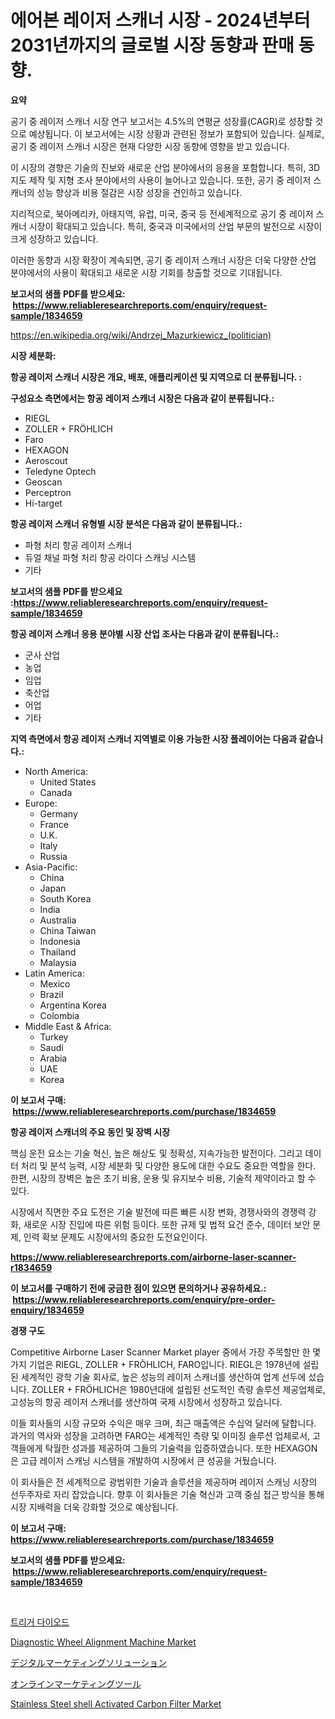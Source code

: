 <p><h1>에어본 레이저 스캐너 시장 - 2024년부터 2031년까지의 글로벌 시장 동향과 판매 동향.</h1></p><p><strong>요약</strong></p>
<p><p>공기 중 레이저 스캐너 시장 연구 보고서는 4.5%의 연평균 성장률(CAGR)로 성장할 것으로 예상됩니다. 이 보고서에는 시장 상황과 관련된 정보가 포함되어 있습니다. 실제로, 공기 중 레이저 스캐너 시장은 현재 다양한 시장 동향에 영향을 받고 있습니다.</p><p>이 시장의 경향은 기술의 진보와 새로운 산업 분야에서의 응용을 포함합니다. 특히, 3D 지도 제작 및 지형 조사 분야에서의 사용이 늘어나고 있습니다. 또한, 공기 중 레이저 스캐너의 성능 향상과 비용 절감은 시장 성장을 견인하고 있습니다.</p><p>지리적으로, 북아메리카, 아태지역, 유럽, 미국, 중국 등 전세계적으로 공기 중 레이저 스캐너 시장이 확대되고 있습니다. 특히, 중국과 미국에서의 산업 부문의 발전으로 시장이 크게 성장하고 있습니다.</p><p>이러한 동향과 시장 확장이 계속되면, 공기 중 레이저 스캐너 시장은 더욱 다양한 산업 분야에서의 사용이 확대되고 새로운 시장 기회를 창출할 것으로 기대됩니다.</p></p>
<p><strong>보고서의 샘플 PDF를 받으세요: &nbsp;<a href="https://www.reliableresearchreports.com/enquiry/request-sample/1834659">https://www.reliableresearchreports.com/enquiry/request-sample/1834659</a></strong></p>
<p><a href="https://en.wikipedia.org/wiki/Andrzej_Mazurkiewicz_(politician)">https://en.wikipedia.org/wiki/Andrzej_Mazurkiewicz_(politician)</a></p>
<p><strong>시장 세분화:</strong></p>
<p><strong> 항공 레이저 스캐너 시장은 개요, 배포, 애플리케이션 및 지역으로 더 분류됩니다. :</strong></p>
<p><strong>구성요소 측면에서는 항공 레이저 스캐너 시장은 다음과 같이 분류됩니다.:</strong></p>
<p><ul><li>RIEGL</li><li>ZOLLER + FRÖHLICH</li><li>Faro</li><li>HEXAGON</li><li>Aeroscout</li><li>Teledyne Optech</li><li>Geoscan</li><li>Perceptron</li><li>Hi-target</li></ul></p>
<p><strong> 항공 레이저 스캐너 유형별 시장 분석은 다음과 같이 분류됩니다.:</strong></p>
<p><ul><li>파형 처리 항공 레이저 스캐너</li><li>듀얼 채널 파형 처리 항공 라이다 스캐닝 시스템</li><li>기타</li></ul></p>
<p><strong>보고서의 샘플 PDF를 받으세요 :<a href="https://www.reliableresearchreports.com/enquiry/request-sample/1834659">https://www.reliableresearchreports.com/enquiry/request-sample/1834659</a></strong></p>
<p><strong> 항공 레이저 스캐너 응용 분야별 시장 산업 조사는 다음과 같이 분류됩니다.:</strong></p>
<p><ul><li>군사 산업</li><li>농업</li><li>임업</li><li>축산업</li><li>어업</li><li>기타</li></ul></p>
<p><strong>지역 측면에서 항공 레이저 스캐너 지역별로 이용 가능한 시장 플레이어는 다음과 같습니다.:</strong></p>
<p><ul>
    <li>
        North America:
        <ul>
            <li>United States</li>
            <li>Canada</li>
        </ul>
    </li>
    <li>
        Europe:
        <ul>
            <li>Germany</li>
            <li>France</li>
            <li>U.K.</li>
            <li>Italy</li>
            <li>Russia</li>
        </ul>
    </li>
    <li>
        Asia-Pacific:
        <ul>
            <li>China</li>
            <li>Japan</li>
            <li>South Korea</li>
            <li>India</li>
            <li>Australia</li>
            <li>China Taiwan</li>
            <li>Indonesia</li>
            <li>Thailand</li>
            <li>Malaysia</li>
        </ul>
    </li>
    <li>
        Latin America:
        <ul>
            <li>Mexico</li>
            <li>Brazil</li>
            <li>Argentina Korea</li>
            <li>Colombia</li>
        </ul>
    </li>
    <li>
        Middle East & Africa:
        <ul>
            <li>Turkey</li>
            <li>Saudi</li>
            <li>Arabia</li>
            <li>UAE</li>
            <li>Korea</li>
        </ul>
    </li>
    </ul></p>
<p><strong>이 보고서 구매: &nbsp;<a href="https://www.reliableresearchreports.com/purchase/1834659">https://www.reliableresearchreports.com/purchase/1834659</a></strong></p>
<p><strong>항공 레이저 스캐너의 주요 동인 및 장벽 시장</strong></p>
<p><p>핵심 운전 요소는 기술 혁신, 높은 해상도 및 정확성, 지속가능한 발전이다. 그리고 데이터 처리 및 분석 능력, 시장 세분화 및 다양한 용도에 대한 수요도 중요한 역할을 한다. 한편, 시장의 장벽은 높은 초기 비용, 운용 및 유지보수 비용, 기술적 제약이라고 할 수 있다.</p><p>시장에서 직면한 주요 도전은 기술 발전에 따른 빠른 시장 변화, 경쟁사와의 경쟁력 강화, 새로운 시장 진입에 따른 위험 등이다. 또한 규제 및 법적 요건 준수, 데이터 보안 문제, 인력 확보 문제도 시장에서의 중요한 도전요인이다.</p></p>
<p><strong><a href="https://www.reliableresearchreports.com/airborne-laser-scanner-r1834659">https://www.reliableresearchreports.com/airborne-laser-scanner-r1834659</a></strong></p>
<p><strong>이 보고서를 구매하기 전에 궁금한 점이 있으면 문의하거나 공유하세요.: &nbsp;<a href="https://www.reliableresearchreports.com/enquiry/pre-order-enquiry/1834659">https://www.reliableresearchreports.com/enquiry/pre-order-enquiry/1834659</a></strong></p>
<p><strong>경쟁 구도</strong></p>
<p><p>Competitive Airborne Laser Scanner Market player 중에서 가장 주목할만 한 몇 가지 기업은 RIEGL, ZOLLER + FRÖHLICH, FARO입니다. RIEGL은 1978년에 설립된 세계적인 광학 기술 회사로, 높은 성능의 레이저 스캐너를 생산하여 업계 선두에 섰습니다. ZOLLER + FRÖHLICH은 1980년대에 설립된 선도적인 측량 솔루션 제공업체로, 고성능의 항공 레이저 스캐너를 생산하여 국제 시장에서 성장하고 있습니다. </p><p>이들 회사들의 시장 규모와 수익은 매우 크며, 최근 매출액은 수십억 달러에 달합니다. 과거의 역사와 성장을 고려하면 FARO는 세계적인 측량 및 이미징 솔루션 업체로서, 고객들에게 탁월한 성과를 제공하여 그들의 기술력을 입증하였습니다. 또한 HEXAGON은 고급 레이저 스캐닝 시스템을 개발하여 시장에서 큰 성공을 거뒀습니다.</p><p>이 회사들은 전 세계적으로 광범위한 기술과 솔루션을 제공하며 레이저 스캐닝 시장의 선두주자로 자리 잡았습니다. 향후 이 회사들은 기술 혁신과 고객 중심 접근 방식을 통해 시장 지배력을 더욱 강화할 것으로 예상됩니다.</p></p>
<p><strong>이 보고서 구매: &nbsp; <a href="https://www.reliableresearchreports.com/purchase/1834659">https://www.reliableresearchreports.com/purchase/1834659</a></strong></p>
<p><strong>보고서의 샘플 PDF를 받으세요: &nbsp;<a href="https://www.reliableresearchreports.com/enquiry/request-sample/1834659">https://www.reliableresearchreports.com/enquiry/request-sample/1834659</a></strong><strong></strong></p>
<p>&nbsp;</p>
<p><p><a href="https://github.com/KellyLyncyh543964/Market-Research-Report-List-3/blob/main/138663668609.md">트리거 다이오드</a></p><p><a href="https://issuu.com/reportprime-2/docs/diagnostic-wheel-alignment-machine-market-size-203">Diagnostic Wheel Alignment Machine Market</a></p><p><a href="https://github.com/zjkmgcs938405/Market-Research-Report-List-4/blob/main/186845253851.md">デジタルマーケティングソリューション</a></p><p><a href="https://github.com/roulaayoub-saad/Market-Research-Report-List-3/blob/main/766636753852.md">オンラインマーケティングツール</a></p><p><a href="https://issuu.com/reportprime-2/docs/stainless-steel-shell-activated-carbon-filter-mark">Stainless Steel shell Activated Carbon Filter Market</a></p></p>